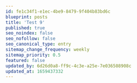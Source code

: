 ```yaml
---
id: fe1c34f1-e1ec-4be9-8479-9f404b83bd6c
blueprint: posts
title: 'Test 9'
published: true
seo_noindex: false
seo_nofollow: false
seo_canonical_type: entry
sitemap_change_frequency: weekly
sitemap_priority: 0.5
featured: false
updated_by: 6d26d0a8-ff9c-4c3e-a25e-7e036508908c
updated_at: 1659437332
---
```

